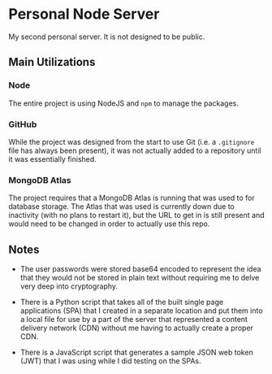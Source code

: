 # Personal Node Server

My second personal server. It is not designed to be public.

## Main Utilizations

### Node

The entire project is using NodeJS and `npm` to manage the packages.

### GitHub

While the project was designed from the start to use Git (i.e. a `.gitignore` file has always been present), it was not actually added to a repository until it was essentially finished.

### MongoDB Atlas

The project requires that a MongoDB Atlas is running that was used to for database storage. The Atlas that was used is currently down due to inactivity (with no plans to restart it), but the URL to get in is still present and would need to be changed in order to actually use this repo.

## Notes

- The user passwords were stored base64 encoded to represent the idea that they would not be stored in plain text without requiring me to delve very deep into cryptography.

- There is a Python script that takes all of the built single page applications (SPA) that I created in a separate location and put them into a local file for use by a part of the server that represented a content delivery network (CDN) without me having to actually create a proper CDN.

- There is a JavaScript script that generates a sample JSON web token (JWT) that I was using while I did testing on the SPAs.
